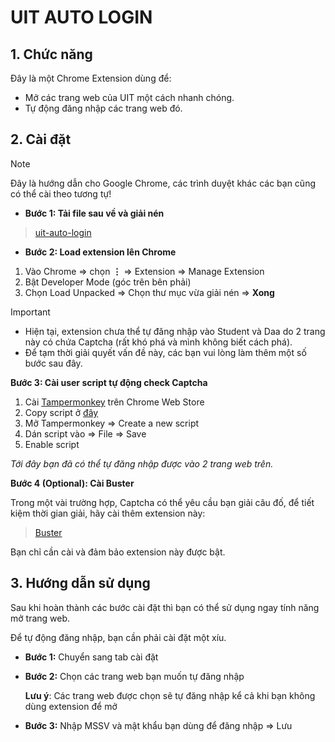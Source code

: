
# UIT AUTO LOGIN 

## 1. Chức năng
Đây là một Chrome Extension dùng để: 

- Mở các trang web của UIT một cách nhanh chóng.
- Tự động đăng nhập các trang web đó.

## 2. Cài đặt 
> [!NOTE]
> Đây là hướng dẫn cho Google Chrome, các trình duyệt khác các bạn cũng có thể cài theo tương tự!

- **Bước 1: Tải file sau về và giải nén**
> [uit-auto-login](https://github.com/giakiet05/uit-auto-login/releases/download/v1.0.0/uit-auto-login.zip)

- **Bước 2: Load extension lên Chrome**
1. Vào Chrome => chọn **⋮** => Extension => Manage Extension
2. Bật Developer Mode (góc trên bên phải)
3. Chọn Load Unpacked => Chọn thư mục vừa giải nén => **Xong**

> [!IMPORTANT]
> - Hiện tại, extension chưa thể tự đăng nhập vào Student và Daa do 2 trang này có chứa Captcha (rất khó phá và mình không biết cách phá).
> - Để tạm thời giải quyết vấn đề này, các bạn vui lòng làm thêm một số bước sau đây.

**Bước 3: Cài user script tự động check Captcha**

1. Cài [Tampermonkey](https://chromewebstore.google.com/detail/tampermonkey/dhdgffkkebhmkfjojejmpbldmpobfkfo) trên Chrome Web Store
2. Copy script ở [đây](https://greasyfork.org/en/scripts/494965-auto-click-i-m-not-a-robot/code?fbclid=IwZXh0bgNhZW0CMTEAAR3zGL3Hs6jzN6XcI9l-JeW_-fnytghMQVRPxX0G4QAbCKYjDYS6oRqbw0k_aem_EzoheU6LQoTRWwWMRc3QwQ)
3. Mở Tampermonkey => Create a new script
4. Dán script vào => File => Save
5. Enable script
   
_Tới đây bạn đã có thể tự đăng nhập được vào 2 trang web trên._

**Bước 4 (Optional): Cài Buster**

Trong một vài trường hợp, Captcha có thể yêu cầu bạn giải câu đố, để tiết kiệm thời gian giải, hãy cài thêm extension này:
> [Buster](https://chromewebstore.google.com/detail/buster-captcha-solver-for/mpbjkejclgfgadiemmefgebjfooflfhl)

Bạn chỉ cần cài và đảm bảo extension này được bật.

## 3. Hướng dẫn sử dụng
Sau khi hoàn thành các bước cài đặt thì bạn có thể sử dụng ngay tính năng mở trang web.

Để tự động đăng nhập, bạn cần phải cài đặt một xíu.

- **Bước 1:** Chuyển sang tab cài đặt

- **Bước 2:** Chọn các trang web bạn muốn tự đăng nhập

  **Lưu ý**: Các trang web được chọn sẽ tự đăng nhập kể cả khi bạn không dùng extension để mở

- **Bước 3:** Nhập MSSV và mật khẩu bạn dùng để đăng nhập => Lưu
  
